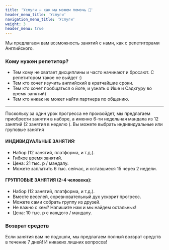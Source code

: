 ```yaml
---
title: 'Услуги – как мы можем помочь 🙏'
header_menu_title: 'Услуги'
navigation_menu_title: 'Услуги'
weight: 3
header_menu: true
---
```


Мы предлагаем вам возможность занятий с нами, как с репетиторами Английского.

### Кому нужен репетитор?

-   Тем кому не хватает дисциплины и часто начинают и бросают. С репетитором такое не выйдет :)
-   Teм кто хочет изучить английский в кратчайшие сроки.
-   Тем кто хочет пообщаться о йоге, и узнать о Ише и Садхгуру во время занятий)
-   Тем кто никак не может найти партнера по общению.

---

Поскольку за один урок прогресса не произойдет, мы предлагаем приобрести занятия в наборе, а
именно 6-ти недельная мандала из 12 занятий (2 занятия в неделю ). Вы можете выбрать индивидуальные или груповые занятия

#### ИНДИВИДУАЛЬНЫЕ ЗАНЯТИЯ:

-   Набор (12 занятий, платформа, и т.д.).
-   Гибкое время занятий.
-   Цена: 21 тыс. р / мандалу.
-   Можете заплатить 6 тыс. сейчас, и оставшиеся 15 через 2 недели.

#### ГРУППОВЫЕ ЗАНЯТИЯ (2-4 человека):

-   Набор (12 занятий, платформа, и т.д.).
-   Вместе веселей, соревновательный дух ускорит прогресс.
-   Можете сами собрать группу из друзей.
-   Не важно с кем? Напишите нам и мы найдем остальных!
-   Цена: 10 тыс. р с каждого / мандалу.

### Возврат средств

Если занятия вам не подошли, мы предлагаем полный возврат средств в течение 7 дней! И никаких лишних вопросов!
